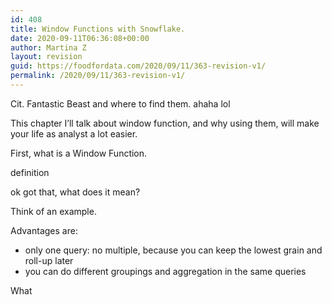 ```yaml
---
id: 408
title: Window Functions with Snowflake.
date: 2020-09-11T06:36:08+00:00
author: Martina Z
layout: revision
guid: https://foodfordata.com/2020/09/11/363-revision-v1/
permalink: /2020/09/11/363-revision-v1/
---
```

Cit. Fantastic Beast and where to find them. ahaha lol

This chapter I&#8217;ll talk about window function, and why using them, will make your life as analyst a lot easier.

First, what is a Window Function.

definition

ok got that, what does it mean?

Think of an example.

Advantages are:

  * only one query: no multiple, because you can keep the lowest grain and roll-up later
  * you can do different groupings and aggregation in the same queries

What